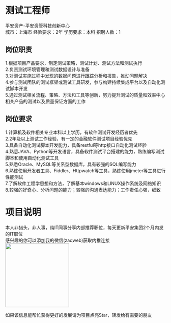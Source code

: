 # 测试工程师
平安资产-平安资管科技创新中心  
城市：上海市 经验要求：2年 学历要求：本科  招聘人数：1

## 岗位职责
1.根据项目产品要求，制定测试策略，测试计划、测试方法和测试执行   
2.负责测试环境管理和测试数据设计与准备   
3.对测试实施过程中发现的数据问题进行跟踪分析和报告，推动问题解决   
4.参与测试团队的测试框架或测试工具研发，参与构建持续集成平台以及自动化测试脚本开发   
5.通过测试相关流程、策略、方法和工具等创新，努力提升测试的质量和效率中心相关产品的测试以及质量保证方面的工作

## 岗位要求
1.计算机及软件相关专业本科以上学历，有软件测试开发经历者优先    
2.2年及以上测试工作经验，有一定的金融软件测试项目经验优先   
3.具备自动化测试脚本开发能力，具备restful等http接口自动化测试经验   
4.熟悉JAVA、Python等开发语言，具备软件测试平台搭建的能力，熟练编写测试脚本和使用自动化测试工具   
5.熟悉Oracle、MySQL等关系型数据库，具有较强的SQL编写能力   
6.熟练使用开发者工具、Fiddler、Httpwatch等工具，熟练使用jmeter等工具进行性能测试   
7.了解软件工程学思想和方法，了解基本windows和LINUX操作系统及网络知识   
8.较强的好奇心、分析问题的能力；较强的沟通表达能力；工作责任心强，细致

# 项目说明

本人非猎头，非人事，纯IT同事分享内部推荐职位，每天更新平安集团2个月内发的IT职位  
感兴趣的你可以添加我的微信(zaqweb)获取内推连接  
<img src="https://github.com/zaqweb/PA-IT-JOBS/blob/master/WechatICode.jpeg"  height="200" width="200">

如果该信息能帮忙获得更好的发展请为项目点亮Star，转发给有需要的朋友




